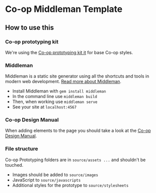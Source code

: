 # Co-op Middleman Template

## How to use this

### Co-op prototyping kit

We're using the [Co-op prototyping kit it](https://github.com/coopdigital/prototype-kit-proof-of-concept) for base Co-op styles.

### Middleman

Middleman is a static site generator using all the shortcuts and tools in modern web development. [Read more about Middleman](https://middlemanapp.com/).

* Install Middleman with `gem install middleman`
* In the command line use `middleman build`
* Then, when working use `middleman serve`
* See your site at `localhost:4567`

### Co-op Design Manual

When adding elements to the page you should take a look at the [Co-op Design Manual](https://coop-design-manual.herokuapp.com/index.html).

### File structure

Co-op Prototyping folders are in `source/assets ...` and shouldn't be touched.

* Images should be added to `source/images`
* JavaScript to `source/javascripts`
* Additional styles for the prototype to `source/stylesheets`
